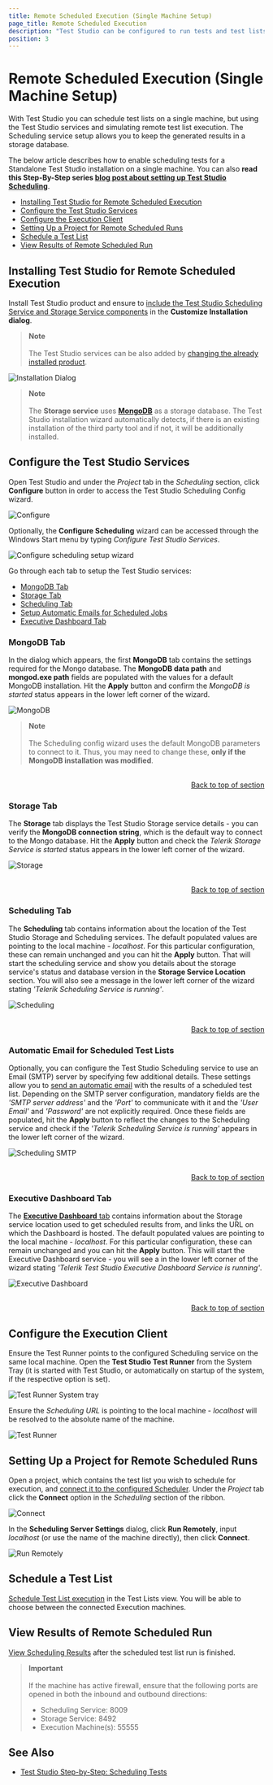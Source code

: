 ```yaml
---
title: Remote Scheduled Execution (Single Machine Setup)
page_title: Remote Scheduled Execution
description: "Test Studio can be configured to run tests and test lists on remote execution machines. Scheduling setup. Telerik Scheduling Storage service"
position: 3
---
```

# Remote Scheduled Execution (Single Machine Setup)

With Test Studio you can schedule test lists on a single machine, but using the Test Studio services and simulating remote test list execution. The Scheduling service setup allows you to keep the generated results in a storage database.

The below article describes how to enable scheduling tests for a Standalone Test Studio installation on a single machine. You can also __read this Step-By-Step series <a href="https://www.telerik.com/blogs/test-studio-step-by-step-scheduling-tests" target="_blank">blog post about setting up Test Studio Scheduling</a>__.

* [Installing Test Studio for Remote Scheduled Execution](#installing-test-studio-for-remote-scheduled-execution)
* [Configure the Test Studio Services](#configure-the-test-studio-services)
* [Configure the Execution Client](#configure-the-execution-client)
* [Setting Up a Project for Remote Scheduled Runs](#setting-up-a-project-for-remote-scheduled-runs)
* [Schedule a Test List](#schedule-a-test-list)
* [View Results of Remote Scheduled Run](#view-results-of-remote-scheduled-run)

## Installing Test Studio for Remote Scheduled Execution

Install Test Studio product and ensure to <a href="/getting-started/installation/install-procedure" target="_blank">include the Test Studio Scheduling Service and Storage Service components</a> in the **Customize Installation dialog**.

> **Note**
> <br>
> <br>
> The Test Studio services can be also added by <a href="/general-information/installation/add-services" target="_blank">changing the already installed product</a>.

![Installation Dialog][1]

> **Note**
> <br>
> <br>
> The **Storage service** uses <a href="https://www.mongodb.com/" target="_blank">**MongoDB**</a> as a storage database. The Test Studio installation wizard automatically detects, if there is an existing installation of the third party tool and if not, it will be additionally installed.

## Configure the Test Studio Services

Open Test Studio and under the *Project* tab in the *Scheduling* section, click **Configure** button in order to access the Test Studio Scheduling Config wizard.

![Configure][2]

Optionally, the **Configure Scheduling** wizard can be accessed through the Windows Start menu by typing *Configure Test Studio Services*.

![Configure scheduling setup wizard][2a]

Go through each tab to setup the Test Studio services:

- [MongoDB Tab](#mongodb-tab)
- [Storage Tab](#storage-tab)
- [Scheduling Tab](#scheduling-tab)
- [Setup Automatic Emails for Scheduled Jobs](#automatic-email-for-scheduled-test-lists)
- [Executive Dashboard Tab](#executive-dashboard-tab)

### MongoDB Tab

In the dialog which appears, the first **MongoDB** tab contains the settings required for the Mongo database. The **MongoDB data path** and **mongod.exe path** fields are populated with the values for a default MongoDB installation. Hit the **Apply** button and confirm the *MongoDB is started* status appears in the lower left corner of the wizard.

![MongoDB][11]

> **Note**
> <br>
> <br>
> The Scheduling config wizard uses the default MongoDB parameters to connect to it. Thus, you may need to change these, **only if the MongoDB installation was modified**.

<br>
<div><a style="float:right" href="#configure-the-test-studio-services">Back to top of section</a></div>
<br>

### Storage Tab

The **Storage** tab displays the Test Studio Storage service details - you can verify the **MongoDB connection string**, which is the default way to connect to the Mongo database. Hit the **Apply** button and check the *Telerik Storage Service is started* status appears in the lower left corner of the wizard.

![Storage][12]

<br>
<div><a style="float:right" href="#configure-the-test-studio-services">Back to top of section</a></div>
<br>

### Scheduling Tab

The **Scheduling** tab contains information about the location of the Test Studio Storage and Scheduling services. The default populated values are pointing to the local machine - *localhost*. For this particular configuration, these can remain unchanged and you can hit the **Apply** button. That will start the scheduling service and show you details about the storage service's status and database version in the **Storage Service Location** section. You will also see a message in the lower left corner of the wizard stating *'Telerik Scheduling Service is running'*.

![Scheduling][13]

<br>
<div><a style="float:right" href="#configure-the-test-studio-services">Back to top of section</a></div>
<br>

### Automatic Email for Scheduled Test Lists

Optionally, you can configure the Test Studio Scheduling service to use an Email (SMTP) server by specifying few additional details. These settings allow you to <a href="/features/scheduling-test-runs/schedule-execution#step-3" target="_blank">send an automatic email</a> with the results of a scheduled test list. Depending on the SMTP server configuration, mandatory fields are the *'SMTP server address'* and the *'Port'* to communicate with it and the *'User Email'* and *'Password'* are not explicitly required. Once these fields are populated, hit the **Apply** button to reflect the changes to the Scheduling service and check if the *'Telerik Scheduling Service is running'* appears in the lower left corner of the wizard.

![Scheduling SMTP][13a]

<br>
<div><a style="float:right" href="#configure-the-test-studio-services">Back to top of section</a></div>
<br>

### Executive Dashboard Tab

The <a href="/general-information/test-results/executive-dashboard" target="_blank">**Executive Dashboard** tab</a> contains information about the Storage service location used to get scheduled results from, and links the URL on which the Dashboard is hosted. The default populated values are pointing to the local machine - *localhost*. For this particular configuration, these can remain unchanged and you can hit the **Apply** button. This will start the Executive Dashboard service - you will see a in the lower left corner of the wizard stating *'Telerik Test Studio Executive Dashboard Service is running'*.

![Executive Dashboard][14]

<br>
<div><a style="float:right" href="#configure-the-test-studio-services">Back to top of section</a></div>
<br>

## Configure the Execution Client

Ensure the Test Runner points to the configured Scheduling service on the same local machine. Open the **Test Studio Test Runner** from the System Tray (it is started with Test Studio, or automatically on startup of the system, if the respective option is set).

![Test Runner System tray][3a]

Ensure the *Scheduling URL* is pointing to the local machine - *localhost* will be resolved to the absolute name of the machine.

![Test Runner][3]

## Setting Up a Project for Remote Scheduled Runs

Open a project, which contains the test list you wish to schedule for execution, and <a href="/automated-tests/scheduling/connect-to-scheduling-server" target="_blank">connect it to the configured Scheduler</a>. Under the *Project* tab click the **Connect** option in the *Scheduling* section of the ribbon.

![Connect][4]

In the **Scheduling Server Settings** dialog, click **Run Remotely**, input *localhost* (or use the name of the machine directly), then click **Connect**.

![Run Remotely][5]

## Schedule a Test List

<a href="/features/scheduling-test-runs/schedule-execution" target="_blank">Schedule Test List execution</a> in the Test Lists view. You will be able to choose between the connected Execution machines.

## View Results of Remote Scheduled Run

<a href="/features/scheduling-test-runs/scheduling-results" target="_blank">View Scheduling Results</a> after the scheduled test list run is finished.

> __Important__
> <br>
> <br>
> If the machine has active firewall, ensure that the following ports are opened in both the inbound and outbound directions:
> - Scheduling Service: 8009
> - Storage Service: 8492
> - Execution Machine(s): 55555

## See Also

* <a href="https://www.telerik.com/blogs/test-studio-step-by-step-scheduling-tests" target="_blank">Test Studio Step-by-Step: Scheduling Tests</a>

[1]: /img/features/scheduling-test-runs/remote-run-all-in-one/fig1.png
[2]: /img/features/scheduling-test-runs/remote-run-all-in-one/fig2.png
[2a]: /img/features/scheduling-test-runs/remote-run-all-in-one/fig2a.png
[3]: /img/features/scheduling-test-runs/remote-run-all-in-one/fig3.png
[4]: /img/features/scheduling-test-runs/remote-run-all-in-one/fig4.png
[5]: /img/features/scheduling-test-runs/remote-run-all-in-one/fig5.png
[6]: /img/features/scheduling-test-runs/remote-run-all-in-one/fig6.png
[11]: /img/features/scheduling-test-runs/create-scheduling-server/fig2new.png
[12]: /img/features/scheduling-test-runs/create-scheduling-server/fig3new.png
[13]: /img/features/scheduling-test-runs/create-scheduling-server/fig5new.png
[13a]: /img/features/scheduling-test-runs/create-scheduling-server/fig5a.png
[14]: /img/features/scheduling-test-runs/create-scheduling-server/fig14.png

[3a]: /img/features/scheduling-test-runs/local-run-all-in-one/fig1.png
